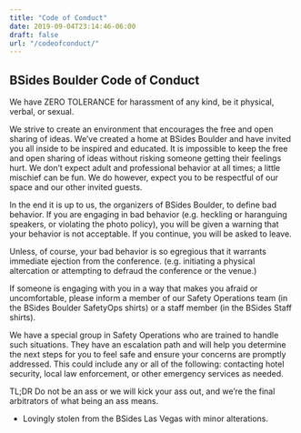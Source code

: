```yaml
---
title: "Code of Conduct"
date: 2019-09-04T23:14:46-06:00
draft: false
url: "/codeofconduct/"
---
```


## BSides Boulder Code of Conduct

We have ZERO TOLERANCE for harassment of any kind, be it physical, verbal, or sexual.

We strive to create an environment that encourages the free and open sharing of
ideas. We’ve created a home at BSides Boulder and have invited you all inside
to be inspired and educated. It is impossible to keep the free and open sharing
of ideas without risking someone getting their feelings hurt. We don’t expect
adult and professional behavior at all times; a little mischief can be fun. We
do however, expect you to be respectful of our space and our other invited
guests.

In the end it is up to us, the organizers of BSides Boulder, to define bad
behavior. If you are engaging in bad behavior (e.g. heckling or haranguing
speakers, or violating the photo policy), you will be given a warning that your
behavior is not acceptable. If you continue, you will be asked to leave.

Unless, of course, your bad behavior is so egregious that it warrants immediate
ejection from the conference. (e.g. initiating a physical altercation or
attempting to defraud the conference or the venue.)

If someone is engaging with you in a way that makes you afraid or uncomfortable,
please inform a member of our Safety Operations team (in the BSides Boulder
SafetyOps shirts) or a staff member (in the BSides Staff shirts).

We have a special group in Safety Operations who are trained to handle such
situations. They have an escalation path and will help you determine the next
steps for you to feel safe and ensure your concerns are promptly addressed. This
could include any or all of the following: contacting hotel security, local law
enforcement, or other emergency services as needed.

TL;DR Do not be an ass or we will kick your ass out, and we’re the final
arbitrators of what being an ass means.

* Lovingly stolen from the BSides Las Vegas with minor alterations.